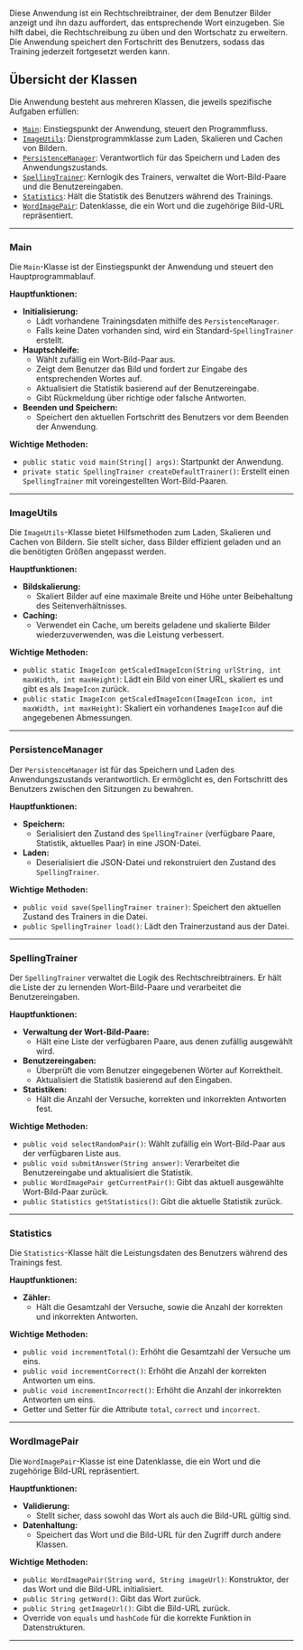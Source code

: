 

Diese Anwendung ist ein Rechtschreibtrainer, der dem Benutzer Bilder anzeigt und ihn dazu auffordert, das entsprechende Wort einzugeben. Sie hilft dabei, die Rechtschreibung zu üben und den Wortschatz zu erweitern. Die Anwendung speichert den Fortschritt des Benutzers, sodass das Training jederzeit fortgesetzt werden kann.

## Übersicht der Klassen

Die Anwendung besteht aus mehreren Klassen, die jeweils spezifische Aufgaben erfüllen:

- [`Main`](#main): Einstiegspunkt der Anwendung, steuert den Programmfluss.
- [`ImageUtils`](#imageutils): Dienstprogrammklasse zum Laden, Skalieren und Cachen von Bildern.
- [`PersistenceManager`](#persistencemanager): Verantwortlich für das Speichern und Laden des Anwendungszustands.
- [`SpellingTrainer`](#spellingtrainer): Kernlogik des Trainers, verwaltet die Wort-Bild-Paare und die Benutzereingaben.
- [`Statistics`](#statistics): Hält die Statistik des Benutzers während des Trainings.
- [`WordImagePair`](#wordimagepair): Datenklasse, die ein Wort und die zugehörige Bild-URL repräsentiert.

---

### Main

Die `Main`-Klasse ist der Einstiegspunkt der Anwendung und steuert den Hauptprogrammablauf.

**Hauptfunktionen:**

- **Initialisierung:**
    - Lädt vorhandene Trainingsdaten mithilfe des `PersistenceManager`.
    - Falls keine Daten vorhanden sind, wird ein Standard-`SpellingTrainer` erstellt.
- **Hauptschleife:**
    - Wählt zufällig ein Wort-Bild-Paar aus.
    - Zeigt dem Benutzer das Bild und fordert zur Eingabe des entsprechenden Wortes auf.
    - Aktualisiert die Statistik basierend auf der Benutzereingabe.
    - Gibt Rückmeldung über richtige oder falsche Antworten.
- **Beenden und Speichern:**
    - Speichert den aktuellen Fortschritt des Benutzers vor dem Beenden der Anwendung.

**Wichtige Methoden:**

- `public static void main(String[] args)`: Startpunkt der Anwendung.
- `private static SpellingTrainer createDefaultTrainer()`: Erstellt einen `SpellingTrainer` mit voreingestellten Wort-Bild-Paaren.

---

### ImageUtils

Die `ImageUtils`-Klasse bietet Hilfsmethoden zum Laden, Skalieren und Cachen von Bildern. Sie stellt sicher, dass Bilder effizient geladen und an die benötigten Größen angepasst werden.

**Hauptfunktionen:**

- **Bildskalierung:**
    - Skaliert Bilder auf eine maximale Breite und Höhe unter Beibehaltung des Seitenverhältnisses.
- **Caching:**
    - Verwendet ein Cache, um bereits geladene und skalierte Bilder wiederzuverwenden, was die Leistung verbessert.

**Wichtige Methoden:**

- `public static ImageIcon getScaledImageIcon(String urlString, int maxWidth, int maxHeight)`: Lädt ein Bild von einer URL, skaliert es und gibt es als `ImageIcon` zurück.
- `public static ImageIcon getScaledImageIcon(ImageIcon icon, int maxWidth, int maxHeight)`: Skaliert ein vorhandenes `ImageIcon` auf die angegebenen Abmessungen.

---

### PersistenceManager

Der `PersistenceManager` ist für das Speichern und Laden des Anwendungszustands verantwortlich. Er ermöglicht es, den Fortschritt des Benutzers zwischen den Sitzungen zu bewahren.

**Hauptfunktionen:**

- **Speichern:**
    - Serialisiert den Zustand des `SpellingTrainer` (verfügbare Paare, Statistik, aktuelles Paar) in eine JSON-Datei.
- **Laden:**
    - Deserialisiert die JSON-Datei und rekonstruiert den Zustand des `SpellingTrainer`.

**Wichtige Methoden:**

- `public void save(SpellingTrainer trainer)`: Speichert den aktuellen Zustand des Trainers in die Datei.
- `public SpellingTrainer load()`: Lädt den Trainerzustand aus der Datei.

---

### SpellingTrainer

Der `SpellingTrainer` verwaltet die Logik des Rechtschreibtrainers. Er hält die Liste der zu lernenden Wort-Bild-Paare und verarbeitet die Benutzereingaben.

**Hauptfunktionen:**

- **Verwaltung der Wort-Bild-Paare:**
    - Hält eine Liste der verfügbaren Paare, aus denen zufällig ausgewählt wird.
- **Benutzereingaben:**
    - Überprüft die vom Benutzer eingegebenen Wörter auf Korrektheit.
    - Aktualisiert die Statistik basierend auf den Eingaben.
- **Statistiken:**
    - Hält die Anzahl der Versuche, korrekten und inkorrekten Antworten fest.

**Wichtige Methoden:**

- `public void selectRandomPair()`: Wählt zufällig ein Wort-Bild-Paar aus der verfügbaren Liste aus.
- `public void submitAnswer(String answer)`: Verarbeitet die Benutzereingabe und aktualisiert die Statistik.
- `public WordImagePair getCurrentPair()`: Gibt das aktuell ausgewählte Wort-Bild-Paar zurück.
- `public Statistics getStatistics()`: Gibt die aktuelle Statistik zurück.

---

### Statistics

Die `Statistics`-Klasse hält die Leistungsdaten des Benutzers während des Trainings fest.

**Hauptfunktionen:**

- **Zähler:**
    - Hält die Gesamtzahl der Versuche, sowie die Anzahl der korrekten und inkorrekten Antworten.

**Wichtige Methoden:**

- `public void incrementTotal()`: Erhöht die Gesamtzahl der Versuche um eins.
- `public void incrementCorrect()`: Erhöht die Anzahl der korrekten Antworten um eins.
- `public void incrementIncorrect()`: Erhöht die Anzahl der inkorrekten Antworten um eins.
- Getter und Setter für die Attribute `total`, `correct` und `incorrect`.

---

### WordImagePair

Die `WordImagePair`-Klasse ist eine Datenklasse, die ein Wort und die zugehörige Bild-URL repräsentiert.

**Hauptfunktionen:**

- **Validierung:**
    - Stellt sicher, dass sowohl das Wort als auch die Bild-URL gültig sind.
- **Datenhaltung:**
    - Speichert das Wort und die Bild-URL für den Zugriff durch andere Klassen.

**Wichtige Methoden:**

- `public WordImagePair(String word, String imageUrl)`: Konstruktor, der das Wort und die Bild-URL initialisiert.
- `public String getWord()`: Gibt das Wort zurück.
- `public String getImageUrl()`: Gibt die Bild-URL zurück.
- Override von `equals` und `hashCode` für die korrekte Funktion in Datenstrukturen.

---
